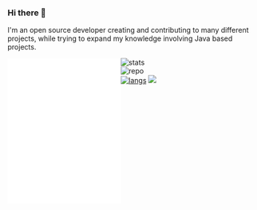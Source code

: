 ### Hi there 👋

I'm an open source developer creating and contributing to many different projects, while trying to expand my knowledge involving Java based projects.

[<img align="left" width="45%" alt="metrics" src="github-metrics.svg">](#)
[<img align="left" width="50%" alt="stats" src="https://github-readme-stats.vercel.app/api?username=kaivian&show_icons=true&title_color=0366d6&icon_color=818990&bg_color=0d1117&hide_border=true&rank_icon=percentile&theme=dark#gh-dark-mode-only">](#)
[<img align="left" width="50%" alt="repo" src="https://github-readme-stats.vercel.app/api/wakatime?username=Kaivian&layout=compact&show_icons=true&title_color=0366d6&icon_color=818990&bg_color=0d1117&hide_border=true&theme=dark">](#)
[<img width="24%" alt="langs" src="https://github-readme-stats.vercel.app/api/top-langs/?username=kaivian&show_icons=true&title_color=0366d6&icon_color=818990&bg_color=0d1117&hide_border=true&theme=dark">](#)
<a href="https://github.com/kaivian/kaivian">
  <img width="25%" src="https://github-readme-stats.vercel.app/api/pin/?username=kaivian&repo=kaivian&show_icons=true&title_color=0366d6&icon_color=818990&bg_color=0d1117&hide_border=true&theme=dark" />
</a>
